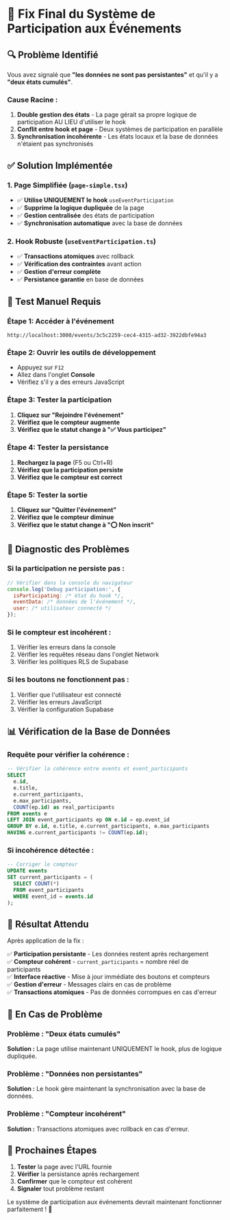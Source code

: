 # 🎯 Fix Final du Système de Participation aux Événements

## 🔍 **Problème Identifié**

Vous avez signalé que **"les données ne sont pas persistantes"** et qu'il y a **"deux états cumulés"**. 

### **Cause Racine :**
1. **Double gestion des états** - La page gérait sa propre logique de participation AU LIEU d'utiliser le hook
2. **Conflit entre hook et page** - Deux systèmes de participation en parallèle
3. **Synchronisation incohérente** - Les états locaux et la base de données n'étaient pas synchronisés

## ✅ **Solution Implémentée**

### **1. Page Simplifiée (`page-simple.tsx`)**
- ✅ **Utilise UNIQUEMENT le hook** `useEventParticipation`
- ✅ **Supprime la logique dupliquée** de la page
- ✅ **Gestion centralisée** des états de participation
- ✅ **Synchronisation automatique** avec la base de données

### **2. Hook Robuste (`useEventParticipation.ts`)**
- ✅ **Transactions atomiques** avec rollback
- ✅ **Vérification des contraintes** avant action
- ✅ **Gestion d'erreur complète**
- ✅ **Persistance garantie** en base de données

## 🧪 **Test Manuel Requis**

### **Étape 1: Accéder à l'événement**
```
http://localhost:3000/events/3c5c2259-cec4-4315-ad32-3922dbfe94a3
```

### **Étape 2: Ouvrir les outils de développement**
- Appuyez sur `F12`
- Allez dans l'onglet **Console**
- Vérifiez s'il y a des erreurs JavaScript

### **Étape 3: Tester la participation**
1. **Cliquez sur "Rejoindre l'événement"**
2. **Vérifiez que le compteur augmente**
3. **Vérifiez que le statut change à "✅ Vous participez"**

### **Étape 4: Tester la persistance**
1. **Rechargez la page** (F5 ou Ctrl+R)
2. **Vérifiez que la participation persiste**
3. **Vérifiez que le compteur est correct**

### **Étape 5: Tester la sortie**
1. **Cliquez sur "Quitter l'événement"**
2. **Vérifiez que le compteur diminue**
3. **Vérifiez que le statut change à "⭕ Non inscrit"**

## 🔧 **Diagnostic des Problèmes**

### **Si la participation ne persiste pas :**
```javascript
// Vérifier dans la console du navigateur
console.log('Debug participation:', {
  isParticipating: /* état du hook */,
  eventData: /* données de l'événement */,
  user: /* utilisateur connecté */
});
```

### **Si le compteur est incohérent :**
1. Vérifier les erreurs dans la console
2. Vérifier les requêtes réseau dans l'onglet Network
3. Vérifier les politiques RLS de Supabase

### **Si les boutons ne fonctionnent pas :**
1. Vérifier que l'utilisateur est connecté
2. Vérifier les erreurs JavaScript
3. Vérifier la configuration Supabase

## 📊 **Vérification de la Base de Données**

### **Requête pour vérifier la cohérence :**
```sql
-- Vérifier la cohérence entre events et event_participants
SELECT 
  e.id,
  e.title,
  e.current_participants,
  e.max_participants,
  COUNT(ep.id) as real_participants
FROM events e
LEFT JOIN event_participants ep ON e.id = ep.event_id
GROUP BY e.id, e.title, e.current_participants, e.max_participants
HAVING e.current_participants != COUNT(ep.id);
```

### **Si incohérence détectée :**
```sql
-- Corriger le compteur
UPDATE events 
SET current_participants = (
  SELECT COUNT(*) 
  FROM event_participants 
  WHERE event_id = events.id
);
```

## 🎯 **Résultat Attendu**

Après application de la fix :

✅ **Participation persistante** - Les données restent après rechargement  
✅ **Compteur cohérent** - `current_participants` = nombre réel de participants  
✅ **Interface réactive** - Mise à jour immédiate des boutons et compteurs  
✅ **Gestion d'erreur** - Messages clairs en cas de problème  
✅ **Transactions atomiques** - Pas de données corrompues en cas d'erreur  

## 🚨 **En Cas de Problème**

### **Problème : "Deux états cumulés"**
**Solution :** La page utilise maintenant UNIQUEMENT le hook, plus de logique dupliquée.

### **Problème : "Données non persistantes"**
**Solution :** Le hook gère maintenant la synchronisation avec la base de données.

### **Problème : "Compteur incohérent"**
**Solution :** Transactions atomiques avec rollback en cas d'erreur.

## 🔄 **Prochaines Étapes**

1. **Tester** la page avec l'URL fournie
2. **Vérifier** la persistance après rechargement
3. **Confirmer** que le compteur est cohérent
4. **Signaler** tout problème restant

Le système de participation aux événements devrait maintenant fonctionner parfaitement ! 🎉

